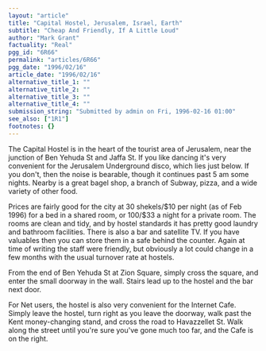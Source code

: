```yaml
---
layout: "article"
title: "Capital Hostel, Jerusalem, Israel, Earth"
subtitle: "Cheap And Friendly, If A Little Loud"
author: "Mark Grant"
factuality: "Real"
pgg_id: "6R66"
permalink: "articles/6R66"
pgg_date: "1996/02/16"
article_date: "1996/02/16"
alternative_title_1: ""
alternative_title_2: ""
alternative_title_3: ""
alternative_title_4: ""
submission_string: "Submitted by admin on Fri, 1996-02-16 01:00"
see_also: ["1R1"]
footnotes: {}
---
```

<div>
<p>The Capital Hostel is in the heart of the tourist area of Jerusalem, near the junction of Ben Yehuda St and Jaffa St. If you like dancing it's very convenient for the Jerusalem Underground disco, which lies just below. If you don't, then the noise is bearable, though it continues past 5 am some nights. Nearby is a great bagel shop, a branch of Subway, pizza, and a wide variety of other food.</p>
<p>Prices are fairly good for the city at 30 shekels/$10 per night (as of Feb 1996) for a bed in a shared room, or 100/$33 a night for a private room. The rooms are clean and tidy, and by hostel standards it has pretty good laundry and bathroom facilities. There is also a bar and satellite TV. If you have valuables then you can store them in a safe behind the counter. Again at time of writing the staff were friendly, but obviously a lot could change in a few months with the usual turnover rate at hostels.</p>
<p>From the end of Ben Yehuda St at Zion Square, simply cross the square, and enter the small doorway in the wall. Stairs lead up to the hostel and the bar next door.</p>
<p>For Net users, the hostel is also very convenient for the Internet Cafe. Simply leave the hostel, turn right as you leave the doorway, walk past the Kent money-changing stand, and cross the road to Havazzellet St. Walk along the street until you're sure you've gone much too far, and the Cafe is on the right.</p>
</div>
